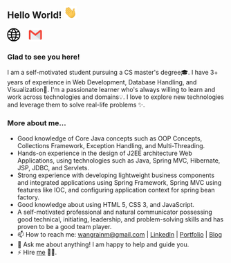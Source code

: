 ## Hello World! <img src="https://raw.githubusercontent.com/MrainW/uPic_imageHosting/main/uPic/20220405/Hi.gif" width="30px"></h2>


<a href="[https://miaoyu.vercel.app/](https://mrainw.github.io/)"><img src="https://raw.githubusercontent.com/MrainW/uPic_imageHosting/main/uPic/20220405/site.svg" width="30px" alt="site"></a> &nbsp; &nbsp;
<a href="mailto:wangrainm@gmail.com"><img src="https://raw.githubusercontent.com/MrainW/uPic_imageHosting/main/uPic/20220405/gmail.svg" width="30px" alt="mail"></a> &nbsp; &nbsp;
<br />

### Glad to see you here!

I am a self-motivated student pursuing a CS master's degree🎓. I have 3+ years of experience in Web Development, Database Handling, and Visualization👨. I'm a passionate learner who's always willing to learn and work across technologies and domains💡. I love to explore new technologies and leverage them to solve real-life problems ✨.


### More about me...

- Good knowledge of Core Java concepts such as OOP Concepts, Collections Framework, Exception Handling, and Multi-Threading.
- Hands-on experience in the design of J2EE architecture Web Applications, using technologies such as Java, Spring MVC, Hibernate, JSP, JDBC, and Servlets.
- Strong experience with developing lightweight business components and integrated applications using Spring Framework, Spring MVC using features like IOC, and configuring application context for spring bean factory.
- Good knowledge about using HTML 5, CSS 3, and JavaScript.
- A self-motivated professional and natural communicator possessing good technical, initiating, leadership, and problem-solving skills and has proven to be a good team player.
- 📫 How to reach me: wangrainm@gmail.com | [LinkedIn](https://www.linkedin.com/in/miaoyuwang/) | [Portfolio](https://miaoyu.vercel.app/) | [Blog](https://mrainw.github.io/)
- 💬 Ask me about anything! I am happy to help and guide you.
- ⚡ Hire [me](mailto:wangrainm@gmail.com) 👨‍💻.

